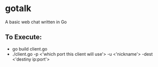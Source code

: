 # gotalk
A basic web chat written in Go
<h2>To Execute:</h2>
<ul>
  <li>go build client.go</li>
  <li>./client.go -p <'which port this client will use'> -u <'nickname'> -dest <'destiny ip:port'> </li>
</ul>
